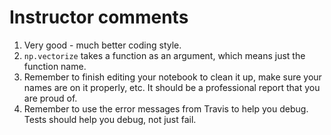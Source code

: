 # Instructor comments

1. Very good - much better coding style.
1. `np.vectorize` takes a function as an argument, which means just the function name.
1. Remember to finish editing your notebook to clean it up, make sure your names are on it properly, etc. It should be a professional report that you are proud of.
1. Remember to use the error messages from Travis to help you debug. Tests should help you debug, not just fail.
